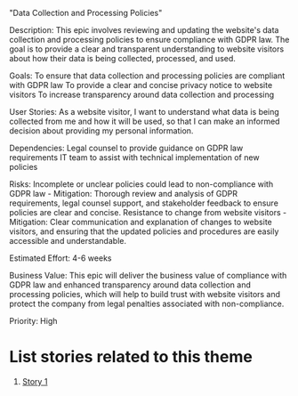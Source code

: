 "Data Collection and Processing Policies"

Description: This epic involves reviewing and updating the website's data collection and processing policies to ensure compliance with GDPR law. The goal is to provide a clear and transparent understanding to website visitors about how their data is being collected, processed, and used.

Goals: 
    To ensure that data collection and processing policies are compliant with GDPR law
    To provide a clear and concise privacy notice to website visitors
    To increase transparency around data collection and processing

User Stories: As a website visitor, I want to understand what data is being collected from me and how it will be used, so that I can make an informed decision about providing my personal information.

Dependencies: 
    Legal counsel to provide guidance on GDPR law requirements
    IT team to assist with technical implementation of new policies

Risks: 
    Incomplete or unclear policies could lead to non-compliance with GDPR law - Mitigation: Thorough review and analysis of GDPR requirements, legal counsel support, and stakeholder feedback to ensure policies are clear and concise.
    Resistance to change from website visitors - Mitigation: Clear communication and explanation of changes to website visitors, and ensuring that the updated policies and procedures are easily accessible and understandable.

Estimated Effort: 4-6 weeks

Business Value: This epic will deliver the business value of compliance with GDPR law and enhanced transparency around data collection and processing policies, which will help to build trust with website visitors and protect the company from legal penalties associated with non-compliance.

Priority: High

# List stories related to this theme
1. [Story 1](documentation/templates/theme/initiatives/epics/stories/story_template.md)